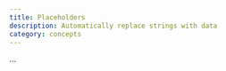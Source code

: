 ```yaml
---
title: Placeholders
description: Automatically replace strings with data
category: concepts
---
```


...
